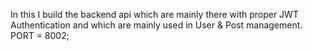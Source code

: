 In this I build the backend api which are mainly there with proper JWT Authentication and which are mainly used in User & Post management.
PORT = 8002;

